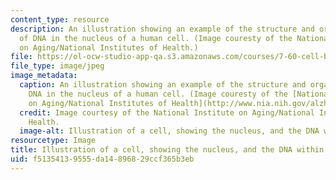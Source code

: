 ```yaml
---
content_type: resource
description: An illustration showing an example of the structure and organization
  of DNA in the nucleus of a human cell. (Image couresty of the National Institute
  on Aging/National Institutes of Health.)
file: https://ol-ocw-studio-app-qa.s3.amazonaws.com/courses/7-60-cell-biology-structure-and-functions-of-the-nucleus-spring-2010/f51354139555da14896829ccf365b3eb_7-60s10.jpg
file_type: image/jpeg
image_metadata:
  caption: An illustration showing an example of the structure and organization of
    DNA in the nucleus of a human cell. (Image couresty of the [National Institute
    on Aging/National Institutes of Health](http://www.nia.nih.gov/alzheimers).)
  credit: Image courtesy of the National Institute on Aging/National Institutes of
    Health.
  image-alt: Illustration of a cell, showing the nucleus, and the DNA within the nucleus.
resourcetype: Image
title: Illustration of a cell, showing the nucleus, and the DNA within the nucleus
uid: f5135413-9555-da14-8968-29ccf365b3eb
---
```

